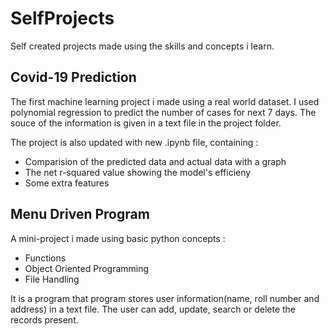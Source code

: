 # SelfProjects

Self created projects made using the skills and concepts i learn.

## Covid-19 Prediction
The first machine learning project i made using a real world dataset.
I used polynomial regression to predict the number of cases for next 7 days.
The souce of the information is given in a text file in the project folder.

The project is also updated with new .ipynb file, containing :
- Comparision of the predicted data and actual data with a graph
- The net r-squared value showing the model's efficieny
- Some extra features

## Menu Driven Program
A mini-project i made using basic python concepts :
- Functions
- Object Oriented Programming
- File Handling
<p>It is a program that program stores user information(name, roll number and address) in a text file.
The user can add, update, search or delete the records present.
